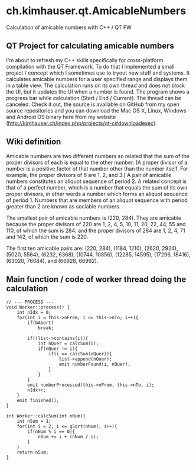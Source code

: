 # ch.kimhauser.qt.AmicableNumbers

Calculation of amicable numbers with C++ / QT FW


## QT Project for calculating amicable numbers
I'm about to refresh my C++ skills specifically for cross-platform compilation with the QT Framework. To do that I implemented a small project / concept which I sometimes use to tryout new stuff and systems. It calculates amicable numbers for a user specified range and displays them in a table view. The calculation runs on its own thread and does not block the UI, but it updates the UI when a number is found. The program shows a progress bar while calculation (Start / End / Current). The thread can be canceled. Check it out, the source is available on GitHub from my open source repositories and you can download the Mac OS X, Linux, Windows and Android OS binary here from my website (http://kimhauser.ch/index.php/projects/qt-c#downloadexec). 


## Wiki definition
Amicable numbers are two different numbers so related that the sum of the proper divisors of each is equal to the other number. (A proper divisor of a number is a positive factor of that number other than the number itself. For example, the proper divisors of 6 are 1, 2, and 3.) A pair of amicable numbers constitutes an aliquot sequence of period 2. A related concept is that of a perfect number, which is a number that equals the sum of its own proper divisors, in other words a number which forms an aliquot sequence of period 1. Numbers that are members of an aliquot sequence with period greater than 2 are known as sociable numbers. 

The smallest pair of amicable numbers is (220, 284). They are amicable because the proper divisors of 220 are 1, 2, 4, 5, 10, 11, 20, 22, 44, 55 and 110, of which the sum is 284; and the proper divisors of 284 are 1, 2, 4, 71 and 142, of which the sum is 220. 

The first ten amicable pairs are: (220, 284), (1184, 1210), (2620, 2924), (5020, 5564), (6232, 6368), (10744, 10856), (12285, 14595), (17296, 18416), (63020, 76084), and (66928, 66992).


## Main function / code of worker thread doing the calculation

```
// --- PROCESS ---
void Worker::process() {
    int nIdx = 0;
    for(int i = this->nFrom; i <= this->nTo; i++){
        if(bAbort)
            break;

        if(!list->contains(i)){
            int nQuer = calcSum(i);
            if(nQuer != i){
                if(i == calcSum(nQuer)){
                    list->append(nQuer);
                    emit numberFound(i, nQuer);
                }
            }
        }
        emit numberProcessed(this->nFrom, this->nTo, i);
        nIdx++;
    }
    emit finished();
}

int Worker::calcSum(int nNum){
    int nSum = 1;
    for(int i = 2; i <= qSqrt(nNum); i++){
        if(nNum % i == 0){
            nSum += i + (nNum / i);
        }
    }
    return nSum;
}
```